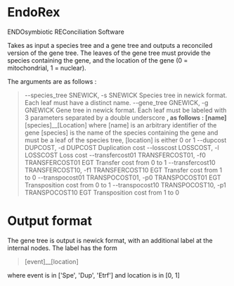 # EndoRex

ENDOsymbiotic REConciliation Software

Takes as input a species tree and a gene tree and outputs a reconciled version of the gene tree.
The leaves of the gene tree must provide the species containing the gene, and the location of the gene (0 = mitochondrial, 1 = nuclear).

The arguments are as follows : 

>--species_tree SNEWICK, -s SNEWICK
>                        Species tree in newick format.  Each leaf must have a distinct name.
>--gene_tree GNEWICK, -g GNEWICK
>                        Gene tree in newick format. Each leaf must be labeled with 3 parameters separated by a double
>                        underscore __, as follows : [name]__[species]__[Location] where [name] is an arbitrary
>                        identifier of the gene [species] is the name of the species containing the gene and must be a
>                        leaf of the species tree, [location] is either 0 or 1
>--dupcost DUPCOST, -d DUPCOST
>                        Duplication cost
>--losscost LOSSCOST, -l LOSSCOST
>                        Loss cost
>--transfercost01 TRANSFERCOST01, -f0 TRANSFERCOST01
>                        EGT Transfer cost from 0 to 1
>--transfercost10 TRANSFERCOST10, -f1 TRANSFERCOST10
>                        EGT Transfer cost from 1 to 0
>--transpocost01 TRANSPOCOST01, -p0 TRANSPOCOST01
>                        EGT Transposition cost from 0 to 1
>--transpocost10 TRANSPOCOST10, -p1 TRANSPOCOST10
>                        EGT Transposition cost from 1 to 0
                        
                        
# Output format 

The gene tree is output is newick format, with an additional label at the internal nodes.
The label has the form 

>[event]__[location]

where event is in ['Spe', 'Dup', 'Etrf'] and location is in [0, 1]
